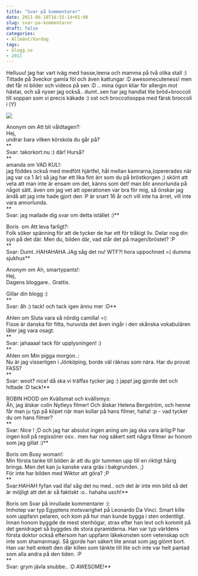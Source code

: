 ```yaml
---
title: "Svar på kommentarer"
date: 2011-06-18T16:55:14+01:00
slug: svar-pa-kommentarer
draft: false
categories:
- Allmänt/Vardag
tags:
- blogg.se
- 2011
---
```

Helluuu! jag har vart iväg med hasse,leena och mamma på två olika stall :) Tittade på 3veckor gamla föl och även kattungar :D awesomecuteness! men det får ni bilder och videos på sen :D .. mina ögon kliar för allergin mot hästar, och så nyser jag också.. dumt..sen har jag handlat lite bröd+broccoli till soppan som vi precis käkade :) ost och broccolisoppa med färsk broccoli i (Y)  
  
![](/assets/images/blogg.se/exclamation_153388514.jpg)  
  
  
Anonym om Att bli våldtagen?:  
Hej,  
undrar bara vilken körskola du går på?  
**  
Svar: takorkort.nu :) där! Hurså?  
**  
amanda om VAD KUL!:  
jag föddes också med medfött hjärtfel, hål mellan kamrarna,(opererades när jag var ca 1 år) så jag har ett lika fint ärr som du på bröstkorgen ;) skönt att veta att man inte är ensam om det, känns som det! man blir annorlunda på något sätt. även om jag vet att operationen var bra för mig, så önskar jag ändå att jag inte hade gjort den :P är snart 16 år och vill inte ha ärret, vill inte vara annorlunda.  
**  
Svar: jag mailade dig svar om detta istället :)**  
  
Boris  om Att leva farligt?:  
Folk söker spänning för att de tycker de har ett för tråkigt liv. Delar nog din syn på det där. Men du, bilden där, vad står det på magen/bröstet? :P  
**  
Svar: Dumt..HAHAHAHA JAg såg det nu! WTF?! hora uppochned =( dumma sjukhus**  
  
Anonym om Ah, smartypants!:  
Hej,  
Dagens bloggare.. Grattis.  
  
Gillar din blogg :)  
**  
Svar: åh :) tack! och tack igen ännu mer :D**  
  
Ahlen om Sluta vara så nördig camilla! =(:  
Fisse är danska för fitta, huruvida det även ingår i den skånska vokabulären låter jag vara osagt.  
**  
Svar: jahaaaa! tack för upplysningen! :)  
**  
Ahlen om Min pigga morgon..:  
Nu är jag visserligen i Jönköping, borde väl räknas som nära. Har du provat FASS?  
**  
Svar: woot? nice! då ska vi träffas tycker jag :) japp! jag gjorde det och hittade :D tack!**  
  
ROBIN HOOD om Kvällsmat och kvällsmys:  
Åh, jag älskar colin Nytleys filmer! Och älskar Helena Bergström, och henne får man ju typ på köpet när man kollar på hans filmer, haha! :p - vad tycker du om hans filmer?  
**  
Svar: Nice ! ;D och jag har absolut ingen aning om jag ska vara ärlig:P har ingen koll på regissörer osv.. men har nog säkert sett några filmer av honom som jag gillat :)**  
  
Boris om Busy woman!:  
Min första tanke till bilden är att du gör tummen upp till en riktigt hårig bringa. Men det kan ju kanske vara gräs i bakgrunden. ;)  
För inte har bilden med Wiktor att göra? ;P  
**  
Svar:HAHAH fyfan vad illa! såg det nu med.. och det är inte min bild så det är möjligt att det är så faktiskt :o.. hahaha usch!**  
  
Boris om Svar på inrullade kommentarer :):  
Imhotep var typ Egyptens motsvarighet på Leonardo Da Vinci. Smart kille som uppfann pelaren, och kom på hur man kunde bygga i sten ordentligt. Innan honom byggde de mest stenhögar, strax efter han levt och kommit på det genidraget så byggdes de stora pyramiderna. Han var typ världens första doktor också eftersom han uppfann läkekonsten som vetenskap och inte som shamanmagi. Så gjorde han säkert lite annat som jag glömt bort. Han var helt enkelt den där killen som tänkte till lite och inte var helt pantad som alla andra på den tiden. :P  
**  
Svar: grym jävla snubbe.. :D AWESOME!**